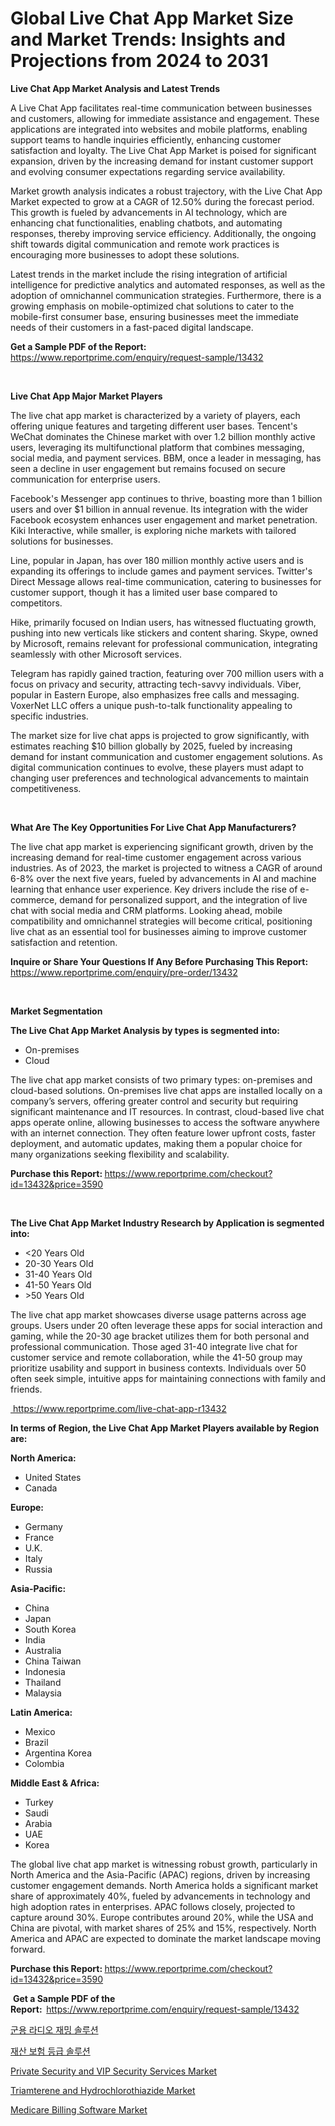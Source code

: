 <p><h1>Global Live Chat App Market Size and Market Trends: Insights and Projections from 2024 to 2031</h1></p><p><strong>Live Chat App Market Analysis and Latest Trends</strong></p>
<p><p>A Live Chat App facilitates real-time communication between businesses and customers, allowing for immediate assistance and engagement. These applications are integrated into websites and mobile platforms, enabling support teams to handle inquiries efficiently, enhancing customer satisfaction and loyalty. The Live Chat App Market is poised for significant expansion, driven by the increasing demand for instant customer support and evolving consumer expectations regarding service availability.</p><p>Market growth analysis indicates a robust trajectory, with the Live Chat App Market expected to grow at a CAGR of 12.50% during the forecast period. This growth is fueled by advancements in AI technology, which are enhancing chat functionalities, enabling chatbots, and automating responses, thereby improving service efficiency. Additionally, the ongoing shift towards digital communication and remote work practices is encouraging more businesses to adopt these solutions.</p><p>Latest trends in the market include the rising integration of artificial intelligence for predictive analytics and automated responses, as well as the adoption of omnichannel communication strategies. Furthermore, there is a growing emphasis on mobile-optimized chat solutions to cater to the mobile-first consumer base, ensuring businesses meet the immediate needs of their customers in a fast-paced digital landscape.</p></p>
<p><strong>Get a Sample PDF of the Report:&nbsp;</strong> <a href="https://www.reportprime.com/enquiry/request-sample/13432">https://www.reportprime.com/enquiry/request-sample/13432</a></p>
<p>&nbsp;</p>
<p><strong>Live Chat App Major Market Players</strong></p>
<p><p>The live chat app market is characterized by a variety of players, each offering unique features and targeting different user bases. Tencent's WeChat dominates the Chinese market with over 1.2 billion monthly active users, leveraging its multifunctional platform that combines messaging, social media, and payment services. BBM, once a leader in messaging, has seen a decline in user engagement but remains focused on secure communication for enterprise users.</p><p>Facebook's Messenger app continues to thrive, boasting more than 1 billion users and over $1 billion in annual revenue. Its integration with the wider Facebook ecosystem enhances user engagement and market penetration. Kiki Interactive, while smaller, is exploring niche markets with tailored solutions for businesses.</p><p>Line, popular in Japan, has over 180 million monthly active users and is expanding its offerings to include games and payment services. Twitter's Direct Message allows real-time communication, catering to businesses for customer support, though it has a limited user base compared to competitors.</p><p>Hike, primarily focused on Indian users, has witnessed fluctuating growth, pushing into new verticals like stickers and content sharing. Skype, owned by Microsoft, remains relevant for professional communication, integrating seamlessly with other Microsoft services.</p><p>Telegram has rapidly gained traction, featuring over 700 million users with a focus on privacy and security, attracting tech-savvy individuals. Viber, popular in Eastern Europe, also emphasizes free calls and messaging. VoxerNet LLC offers a unique push-to-talk functionality appealing to specific industries.</p><p>The market size for live chat apps is projected to grow significantly, with estimates reaching $10 billion globally by 2025, fueled by increasing demand for instant communication and customer engagement solutions. As digital communication continues to evolve, these players must adapt to changing user preferences and technological advancements to maintain competitiveness.</p></p>
<p>&nbsp;</p>
<p><strong>What Are The Key Opportunities For Live Chat App Manufacturers?</strong></p>
<p><p>The live chat app market is experiencing significant growth, driven by the increasing demand for real-time customer engagement across various industries. As of 2023, the market is projected to witness a CAGR of around 6-8% over the next five years, fueled by advancements in AI and machine learning that enhance user experience. Key drivers include the rise of e-commerce, demand for personalized support, and the integration of live chat with social media and CRM platforms. Looking ahead, mobile compatibility and omnichannel strategies will become critical, positioning live chat as an essential tool for businesses aiming to improve customer satisfaction and retention.</p></p>
<p><strong>Inquire or Share Your Questions If Any Before Purchasing This Report:</strong> <a href="https://www.reportprime.com/enquiry/pre-order/13432">https://www.reportprime.com/enquiry/pre-order/13432</a></p>
<p>&nbsp;</p>
<p><strong>Market Segmentation</strong></p>
<p><strong>The Live Chat App Market Analysis by types is segmented into:</strong></p>
<p><ul><li>On-premises</li><li>Cloud</li></ul></p>
<p><p>The live chat app market consists of two primary types: on-premises and cloud-based solutions. On-premises live chat apps are installed locally on a company’s servers, offering greater control and security but requiring significant maintenance and IT resources. In contrast, cloud-based live chat apps operate online, allowing businesses to access the software anywhere with an internet connection. They often feature lower upfront costs, faster deployment, and automatic updates, making them a popular choice for many organizations seeking flexibility and scalability.</p></p>
<p><strong>Purchase this Report:&nbsp;</strong><a href="https://www.reportprime.com/checkout?id=13432&price=3590">https://www.reportprime.com/checkout?id=13432&price=3590</a></p>
<p>&nbsp;</p>
<p><strong>The Live Chat App Market Industry Research by Application is segmented into:</strong></p>
<p><ul><li><20 Years Old</li><li>20-30 Years Old</li><li>31-40 Years Old</li><li>41-50 Years Old</li><li>>50 Years Old</li></ul></p>
<p><p>The live chat app market showcases diverse usage patterns across age groups. Users under 20 often leverage these apps for social interaction and gaming, while the 20-30 age bracket utilizes them for both personal and professional communication. Those aged 31-40 integrate live chat for customer service and remote collaboration, while the 41-50 group may prioritize usability and support in business contexts. Individuals over 50 often seek simple, intuitive apps for maintaining connections with family and friends.</p></p>
<p><a href="https://www.reportprime.com/live-chat-app-r13432">&nbsp;https://www.reportprime.com/live-chat-app-r13432</a></p>
<p><strong>In terms of Region, the Live Chat App Market Players available by Region are:</strong></p>
<p>
    <p> <strong> North America: </strong>
        <ul>
            <li>United States</li>
            <li>Canada</li>
        </ul>
        </p> 
    <p> <strong> Europe: </strong>
        <ul>
            <li>Germany</li>
            <li>France</li>
            <li>U.K.</li>
            <li>Italy</li>
            <li>Russia</li>
        </ul>
        </p> 
    <p> <strong> Asia-Pacific: </strong>
        <ul>
            <li>China</li>
            <li>Japan</li>
            <li>South Korea</li>
            <li>India</li>
            <li>Australia</li>
            <li>China Taiwan</li>
            <li>Indonesia</li>
            <li>Thailand</li>
            <li>Malaysia</li>
        </ul>
        </p> 
    <p> <strong> Latin America: </strong>
        <ul>
            <li>Mexico</li>
            <li>Brazil</li>
            <li>Argentina Korea</li>
            <li>Colombia</li>
        </ul>
        </p> 
    <p> <strong> Middle East & Africa: </strong>
        <ul>
            <li>Turkey</li>
            <li>Saudi</li>
            <li>Arabia</li>
            <li>UAE</li>
            <li>Korea</li>
        </ul>
    </p>
    </p>
<p><p>The global live chat app market is witnessing robust growth, particularly in North America and the Asia-Pacific (APAC) regions, driven by increasing customer engagement demands. North America holds a significant market share of approximately 40%, fueled by advancements in technology and high adoption rates in enterprises. APAC follows closely, projected to capture around 30%. Europe contributes around 20%, while the USA and China are pivotal, with market shares of 25% and 15%, respectively. North America and APAC are expected to dominate the market landscape moving forward.</p></p>
<p><strong>Purchase this Report: </strong><a href="https://www.reportprime.com/checkout?id=13432&price=3590">https://www.reportprime.com/checkout?id=13432&price=3590</a></p>
<p>&nbsp;<strong>Get a Sample PDF of the Report:&nbsp;&nbsp;</strong><a href="https://www.reportprime.com/enquiry/request-sample/13432">https://www.reportprime.com/enquiry/request-sample/13432</a></p>
<p><strong></strong></p>
<p><p><a href="https://medium.com/@puputzim_20688/military-radio-jamming-solutions-market-%EC%9D%98-%EA%B8%80%EB%A1%9C%EB%B2%8C-%EC%8B%9C%EC%9E%A5-%EA%B0%9C%EC%9A%94%EB%8A%94-%EC%A0%84-%EC%84%B8%EA%B3%84-%EB%B0%8F-%EC%A3%BC%EC%9A%94-%EC%8B%9C%EC%9E%A5%EC%9D%98-%EC%82%B0%EC%97%85%EC%97%90-%EC%98%81%ED%96%A5%EC%9D%84-%EB%AF%B8%EC%B9%98%EB%8A%94-%EC%A3%BC%EC%9A%94-%ED%8A%B8%EB%A0%8C%EB%93%9C%EC%97%90-%EB%8C%80%ED%95%9C-%EB%8F%85%ED%8A%B9%ED%95%9C-%EA%B4%80%EC%A0%90%EC%9D%84-82cdff8c2dd8?postPublishedType=initial">군용 라디오 재밍 솔루션</a></p><p><a href="https://medium.com/@puputzim_20688/property-insurance-rating-solutions-market-%EC%9D%98-%EA%B8%80%EB%A1%9C%EB%B2%8C-%EC%8B%9C%EC%9E%A5-%EA%B0%9C%EC%9A%94%EB%8A%94-%EC%A0%84-%EC%84%B8%EA%B3%84-%EB%B0%8F-%EC%A3%BC%EC%9A%94-%EC%8B%9C%EC%9E%A5%EC%9D%98-%EC%82%B0%EC%97%85%EC%97%90-%EC%98%81%ED%96%A5%EC%9D%84-%EB%AF%B8%EC%B9%98%EB%8A%94-%EC%A3%BC%EC%9A%94-%ED%8A%B8%EB%A0%8C%EB%93%9C%EC%97%90-%EB%8C%80%ED%95%9C-%EB%8F%85%ED%8A%B9%ED%95%9C-373d2f8081b2?postPublishedType=initial">재산 보험 등급 솔루션</a></p><p><a href="https://medium.com/@anggimontokjleb_6541/the-private-security-and-vip-security-services-market-industry-provides-a-comprehensive-and-a39afe732c82">Private Security and VIP Security Services Market</a></p><p><a href="https://issuu.com/reportprime-2/docs/triamterene-and-hydrochlorothiazide_ee54086978cedf">Triamterene and Hydrochlorothiazide Market</a></p><p><a href="https://www.linkedin.com/pulse/medicare-billing-software-market-size-share-analysis-growth-ootzc?trackingId=s1mGA6qJTh%2BTFZ7DI6D7Pw%3D%3D">Medicare Billing Software Market</a></p></p>